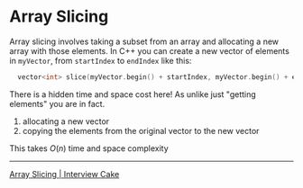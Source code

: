 # Array Slicing

Array slicing involves taking a subset from an array and allocating a new array with those elements. 
In C++ you can create a new vector of elements in `myVector`, from `startIndex` to `endIndex` like this:

```cpp
  vector<int> slice(myVector.begin() + startIndex, myVector.begin() + endIndex);
```

There is a hidden time and space cost here! As unlike just "getting elements" you are in fact. 
1. allocating a new vector
2. copying the elements from the original vector to the new vector

This takes $O(n)$ time and space complexity 

---
[Array Slicing | Interview Cake](https://www.interviewcake.com/concept/cpp/slice?course=fc1&section=array-and-string-manipulation)